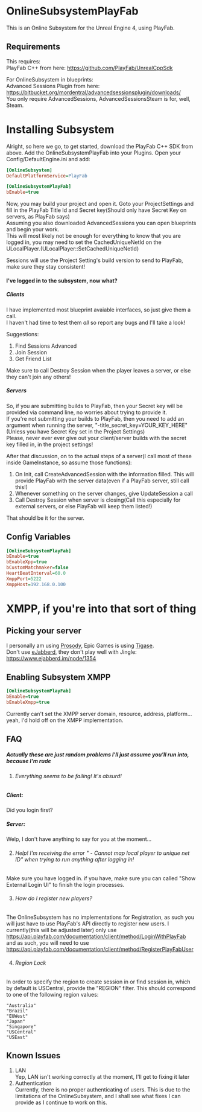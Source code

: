 # OnlineSubsystemPlayFab
This is an Online Subsystem for the Unreal Engine 4, using PlayFab.

## Requirements
This requires:  
PlayFab C++ from here: https://github.com/PlayFab/UnrealCppSdk  

For OnlineSubsystem in blueprints:  
Advanced Sessions Plugin from here: https://bitbucket.org/mordentral/advancedsessionsplugin/downloads/  
You only require AdvancedSessions, AdvancedSessionsSteam is for, well, Steam.  

# Installing Subsystem
Alright, so here we go, to get started, download the PlayFab C++ SDK from above.
Add the OnlineSubsystemPlayFab into your Plugins.
Open your Config/DefaultEngine.ini and add:

```ini
[OnlineSubsystem]
DefaultPlatformService=PlayFab

[OnlineSubsystemPlayFab]
bEnable=true
```

Now, you may build your project and open it. Goto your ProjectSettings and fill in the PlayFab Title Id and Secret key(Should only have Secret Key on servers, as PlayFab says)  
Assuming you also downloaded AdvancedSessions you can open blueprints and begin your work.  
This will most likely not be enough for everything to know that you are logged in, you may need to set the CachedUniqueNetId on the ULocalPlayer.(ULocalPlayer::SetCachedUniqueNetId)  

Sessions will use the Project Setting's build version to send to PlayFab, make sure they stay consistent!  

#### I've logged in to the subsystem, now what?
##### Clients
I have implemented most blueprint avaiable interfaces, so just give them a call.  
I haven't had time to test them *all* so report any bugs and I'll take a look!

Suggestions:
1. Find Sessions Advanced
2. Join Session
3. Get Friend List

Make sure to call Destroy Session when the player leaves a server, or else they can't join any others!  

##### Servers
So, if you are submitting builds to PlayFab, then your Secret key will be provided via command line, no worries about trying to provide it.  
If you're not submitting your builds to PlayFab, then you need to add an argument when running the server, "-title_secret_key=YOUR_KEY_HERE"(Unless you have Secret Key set in the Project Settings)  
Please, never ever ever give out your client/server builds with the secret key filled in, in the project settings!  

After that discussion, on to the actual steps of a server(I call most of these inside GameInstance, so assume those functions):  
1. On Init, call CreateAdvancedSession with the information filled. This will provide PlayFab with the server data(even if a PlayFab server, still call this!)
2. Whenever something on the server changes, give UpdateSession a call
3. Call Destroy Session when server is closing(Call this especially for external servers, or else PlayFab will keep them listed!)

That should be it for the server.

## Config Variables
```ini
[OnlineSubsystemPlayFab]
bEnable=true
bEnableXpp=true
bCustomMatchmaker=false
HeartBeatInterval=60.0
XmppPort=5222
XmppHost=192.168.0.100
```

# XMPP, if you're into that sort of thing

## Picking your server
I personally am using [Prosody](https://prosody.im/), Epic Games is using [Tigase](http://tigase.net/).  
Don't use [eJabberd](https://www.ejabberd.im/), they don't play well with Jingle: https://www.ejabberd.im/node/1354  

## Enabling Subsystem XMPP
```ini
[OnlineSubsystemPlayFab]
bEnable=true
bEnableXmpp=true
```

Currently can't set the XMPP server domain, resource, address, platform... yeah, I'd hold off on the XMPP implementation.


## FAQ
##### Actually these are just random problems I'll just assume you'll run into, because I'm rude


1. ###### *Everything* seems to be failing! It's absurd!
##### Client:
Did you login first?
##### Server:
Welp, I don't have anything to say for you at the moment...

2. ###### *Help!* I'm receiving the error " - Cannot map local player to unique net ID" when trying to run anything after logging in!
Make sure you have logged in. if you have, make sure you can called "Show External Login UI" to finish the login processes.  

3. ###### How do I register new players?
The OnlineSubsystem has no implementations for Registration, as such you will just have to use PlayFab's API directly to register new users. I currently(this will be adjusted later) only use https://api.playfab.com/documentation/client/method/LoginWithPlayFab and as such, you will need to use https://api.playfab.com/documentation/client/method/RegisterPlayFabUser

4. ###### Region Lock  
In order to specify the region to create session in or find session in, which by default is USCentral, provide the "REGION" filter. This should correspond to one of the following region values:  
```
"Australia"
"Brazil"
"EUWest"
"Japan"
"Singapore"
"USCentral"
"USEast"
```

## Known Issues

1. LAN  
Yep, LAN isn't working correctly at the moment, I'll get to fixing it later
2. Authentication  
Currently, there is no proper authenticating of users. This is due to the limitations of the OnlineSubsystem, and I shall see what fixes I can provide as I continue to work on this.
